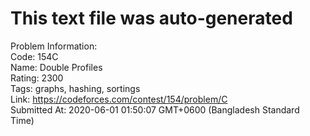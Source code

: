 # This text file was auto-generated  
  
Problem Information:  
Code: 154C  
Name: Double Profiles  
Rating: 2300  
Tags: graphs, hashing, sortings  
Link: https://codeforces.com/contest/154/problem/C  
Submitted At: 2020-06-01 01:50:07 GMT+0600 (Bangladesh Standard Time)  
